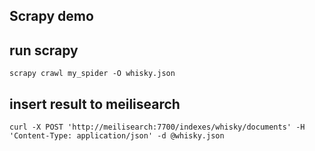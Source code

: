 ## Scrapy demo

## run scrapy
```shell
scrapy crawl my_spider -O whisky.json
```

## insert result to meilisearch
```shell
curl -X POST 'http://meilisearch:7700/indexes/whisky/documents' -H 'Content-Type: application/json' -d @whisky.json
```
